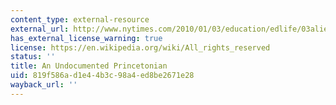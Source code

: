 ```yaml
---
content_type: external-resource
external_url: http://www.nytimes.com/2010/01/03/education/edlife/03alien-t.html?pagewanted=all
has_external_license_warning: true
license: https://en.wikipedia.org/wiki/All_rights_reserved
status: ''
title: An Undocumented Princetonian
uid: 819f586a-d1e4-4b3c-98a4-ed8be2671e28
wayback_url: ''
---
```

